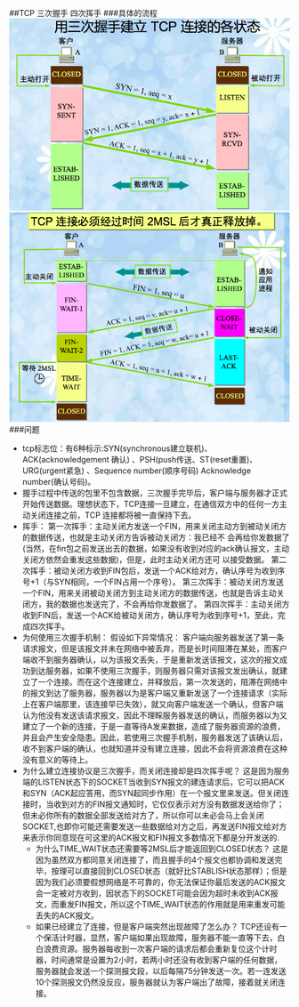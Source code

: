 ##TCP 三次握手 四次挥手
###具体的流程
![](imgs/20180410-111841.png)
![](imgs/20180410-111822.png)
###问题
- tcp标志位：有6种标示:SYN(synchronous建立联机)、 ACK(acknowledgement 确认) 、PSH(push传送、ST(reset重置)、 URG(urgent紧急) 、Sequence number(顺序号码) Acknowledge number(确认号码)。
- 握手过程中传送的包里不包含数据，三次握手完毕后，客户端与服务器才正式开始传送数据。理想状态下，TCP连接一旦建立，在通信双方中的任何一方主动关闭连接之前，TCP 连接都将被一直保持下去。
- 挥手：
第一次挥手：主动关闭方发送一个FIN，用来关闭主动方到被动关闭方的数据传送，也就是主动关闭方告诉被动关闭方：我已经不 会再给你发数据了(当然，在fin包之前发送出去的数据，如果没有收到对应的ack确认报文，主动关闭方依然会重发这些数据)，但是，此时主动关闭方还可 以接受数据。
第二次挥手：被动关闭方收到FIN包后，发送一个ACK给对方，确认序号为收到序号+1（与SYN相同，一个FIN占用一个序号）。
第三次挥手：被动关闭方发送一个FIN，用来关闭被动关闭方到主动关闭方的数据传送，也就是告诉主动关闭方，我的数据也发送完了，不会再给你发数据了。
第四次挥手：主动关闭方收到FIN后，发送一个ACK给被动关闭方，确认序号为收到序号+1，至此，完成四次挥手。
- 为何使用三次握手机制：
假设如下异常情况：
客户端向服务器发送了第一条请求报文，但是该报文并未在网络中被丢弃，而是长时间阻滞在某处，而客户端收不到服务器确认，以为该报文丢失，于是重新发送该报文，这次的报文成功到达服务器，如果不使用三次握手，则服务器只需对该报文发出确认，就建立了一个连接。而在这个连接建立，并释放后，第一次发送的，阻滞在网络中的报文到达了服务器，服务器以为是客户端又重新发送了一个连接请求（实际上在客户端那里，该连接早已失效），就又向客户端发送一个确认，但客户端认为他没有发送该请求报文，因此不理睬服务器发送的确认，而服务器以为又建立了一个新的连接，于是一直等待A发来数据，造成了服务器资源的浪费，并且会产生安全隐患。因此，若使用三次握手机制，服务器发送了该确认后，收不到客户端的确认，也就知道并没有建立连接，因此不会将资源浪费在这种没有意义的等待上。
- 为什么建立连接协议是三次握手，而关闭连接却是四次挥手呢？ 
   这是因为服务端的LISTEN状态下的SOCKET当收到SYN报文的建连请求后，它可以把ACK和SYN（ACK起应答用，而SYN起同步作用）在一个报文里来发送。但关闭连接时，当收到对方的FIN报文通知时，它仅仅表示对方没有数据发送给你了；但未必你所有的数据全部发送给对方了，所以你可以未必会马上会关闭SOCKET,也即你可能还需要发送一些数据给对方之后，再发送FIN报文给对方来表示你同意现在可这里的ACK报文和FIN报文多数情况下都是分开发送的.
   - 为什么TIME_WAIT状态还需要等2MSL后才能返回到CLOSED状态？ 
   这是因为虽然双方都同意关闭连接了，而且握手的4个报文也都协调和发送完毕，按理可以直接回到CLOSED状态（就好比STABLISH状态那样）；但是因为我们必须要假想网络是不可靠的，你无法保证你最后发送的ACK报文会一定被对方收到，因状态下的SOCKET可能会因为超时未收到ACK报文，而重发FIN报文，所以这个TIME_WAIT状态的作用就是用来重发可能丢失的ACK报文。
   - 如果已经建立了连接，但是客户端突然出现故障了怎么办？
   TCP还设有一个保活计时器，显然，客户端如果出现故障，服务器不能一直等下去，白白浪费资源。服务器每收到一次客户端的请求后都会重新复位这个计时器，时间通常是设置为2小时，若两小时还没有收到客户端的任何数据，服务器就会发送一个探测报文段，以后每隔75分钟发送一次。若一连发送10个探测报文仍然没反应，服务器就认为客户端出了故障，接着就关闭连接。
##